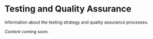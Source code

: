 # Testing and Quality Assurance

Information about the testing strategy and quality assurance processes.

*Content coming soon.*
